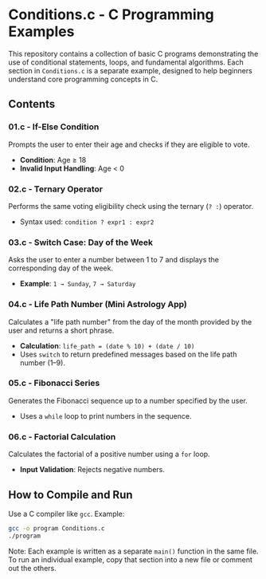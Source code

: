 # Conditions.c - C Programming Examples

This repository contains a collection of basic C programs demonstrating the use of conditional statements, loops, and fundamental algorithms. Each section in `Conditions.c` is a separate example, designed to help beginners understand core programming concepts in C.

## Contents

### 01.c - If-Else Condition
Prompts the user to enter their age and checks if they are eligible to vote.
- **Condition**: Age ≥ 18
- **Invalid Input Handling**: Age < 0

### 02.c - Ternary Operator
Performs the same voting eligibility check using the ternary (`? :`) operator.
- Syntax used: `condition ? expr1 : expr2`

### 03.c - Switch Case: Day of the Week
Asks the user to enter a number between 1 to 7 and displays the corresponding day of the week.
- **Example**: `1 → Sunday`, `7 → Saturday`

### 04.c - Life Path Number (Mini Astrology App)
Calculates a "life path number" from the day of the month provided by the user and returns a short phrase.
- **Calculation**: `life_path = (date % 10) + (date / 10)`
- Uses `switch` to return predefined messages based on the life path number (1–9).

### 05.c - Fibonacci Series
Generates the Fibonacci sequence up to a number specified by the user.
- Uses a `while` loop to print numbers in the sequence.

### 06.c - Factorial Calculation
Calculates the factorial of a positive number using a `for` loop.
- **Input Validation**: Rejects negative numbers.

## How to Compile and Run

Use a C compiler like `gcc`. Example:

```bash
gcc -o program Conditions.c
./program
```

Note: Each example is written as a separate `main()` function in the same file. To run an individual example, copy that section into a new file or comment out the others.


